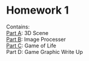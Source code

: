 # Homework 1
Contains:    
[Part A](3DScene.html): 3D Scene   
[Part B](ImageProcesser.html): Image Processer     
[Part C](GameOfLifeColor.html): Game of Life     
Part D: Game Graphic Write Up
